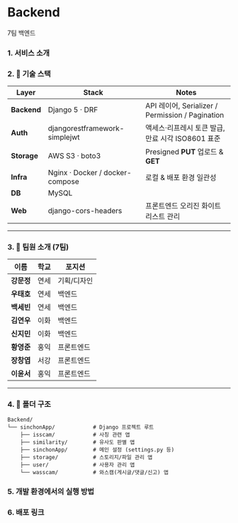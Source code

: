 # Backend
7팀 백엔드


### 1. 서비스 소개


### 2. 🚀 기술 스택
| Layer   | Stack | Notes |
| ------- | ----- | ----- |
| **Backend** | Django 5 · DRF | API 레이어, Serializer / Permission / Pagination |
| **Auth** | djangorestframework-simplejwt | 액세스·리프레시 토큰 발급, 만료 시각 ISO8601 표준 |
| **Storage** | AWS S3 · boto3 | Presigned **PUT** 업로드 & **GET** |
| **Infra** | Nginx · Docker / docker-compose | 로컬 & 배포 환경 일관성 |
| **DB** | MySQL |  |
| **Web** | django-cors-headers | 프론트엔드 오리진 화이트리스트 관리 |

---

### 3. 👥 팀원 소개 (7팀)
| 이름   | 학교 | 포지션 |
| ------ | ---- | ------ |
| **강문정** | 연세 | 기획/디자인 |
| **우태호** | 연세 | 백엔드 |
| **백세빈** | 연세 | 백엔드 |
| **김연우** | 이화 | 백엔드 |
| **신지민** | 이화 | 백엔드 |
| **황영준** | 홍익 | 프론트엔드 |
| **장창엽** | 서강 | 프론트엔드 |
| **이윤서** | 홍익 | 프론트엔드 |

---

### 4. 📂 폴더 구조
```text
Backend/
└── sinchonApp/            # Django 프로젝트 루트
    ├── isscam/            # 사칭 관련 앱
    ├── similarity/        # 유사도 판별 앱
    ├── sinchonApp/        # 메인 설정 (settings.py 등)
    ├── storage/           # 스토리지/파일 관리 앱
    ├── user/              # 사용자 관리 앱
    └── wasscam/           # 와스캠(게시글/댓글/신고) 앱
```

### 5. 개발 환경에서의 실행 방법

   
### 6. 배포 링크
